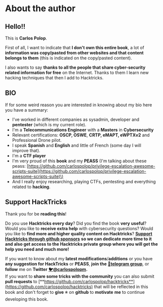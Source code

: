 # About the author

## Hello!!

This is **Carlos Polop**.

First of all, I want to indicate that **I don't own this entire book**, a lot of **information was copy/pasted from other websites and that content belongs to them** \(this is indicated on the copy/pasted content\).

I also wants to say **thanks to all the people that share cyber-security related information for free** on the Internet. Thanks to them I learn new hacking techniques that then I add to Hacktricks.

## BIO

If for some weird reason you are interested in knowing about my bio here you have a summary:

* I've worked in different companies as sysadmin, developer and **pentester** \(which is my current role\).
* I'm a **Telecommunications Engineer** with a **Masters** in **Cybersecurity**
* Relevant certifications: **OSCP, OSWE**, **CRTP, eMAPT, eWPTXv2** and Professional Drone pilot.
* I speak **Spanish** and **English** and little of French \(some day I will improve that\).
* I'm a **CTF player**
* I'm very proud of this **book** and my **PEASS** \(I'm talking about these peass: [https://github.com/carlospolop/privilege-escalation-awesome-scripts-suite](https://github.com/carlospolop/privilege-escalation-awesome-scripts-suite)\)
* And I really enjoy researching, playing CTFs, pentesting and everything related to **hacking**.

## Support HackTricks

Thank you for be **reading this**!

Do you use **Hacktricks every day**? Did you find the book **very** **useful**? Would you like to **receive extra help** with cybersecurity questions? Would you like to **find more and higher quality content on Hacktricks**? [**Support Hacktricks through github sponsors**](https://github.com/sponsors/carlospolop) **so we can dedicate more time to it and also get access to the Hacktricks private group where you will get the help you need and much more!**

If you want to know about my **latest modifications**/**additions** or you have **any suggestion for HackTricks** or **PEASS**, **join the** [**💬**](https://emojipedia.org/speech-balloon/)[**telegram group**](https://t.me/peass), or **follow** me on **Twitter** [**🐦**](https://github.com/carlospolop/hacktricks/tree/7af18b62b3bdc423e11444677a6a73d4043511e9/[https:/emojipedia.org/bird/README.md)[**@carlospolopm**](https://twitter.com/carlospolopm)**.**  
If you want to **share some tricks with the community** you can also submit **pull requests** to [**https://github.com/carlospolop/hacktricks**](https://github.com/carlospolop/hacktricks) that will be reflected in this book and don't forget to **give ⭐** on **github** to **motivate** **me** to continue developing this book.

